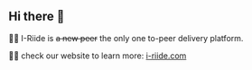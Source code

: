## Hi there 👋

🙋‍♀️ I-Riide is ~~a new peer~~ the only one to-peer delivery platform.

👩‍💻 check our website to learn more: [i-riide.com](https://wwww.i-riide.com)
